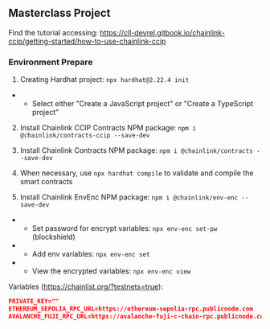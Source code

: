 ## Masterclass Project

Find the tutorial accessing: https://cll-devrel.gitbook.io/chainlink-ccip/getting-started/how-to-use-chainlink-ccip

### Environment Prepare

1. Creating Hardhat project: `npx hardhat@2.22.4 init`
- - Select either "Create a JavaScript project" or "Create a TypeScript project"

2. Install Chainlink CCIP Contracts NPM package: `npm i @chainlink/contracts-ccip --save-dev`

3. Install Chainlink Contracts NPM package: `npm i @chainlink/contracts --save-dev`

4. When necessary, use `npx hardhat compile` to validate and compile the smart contracts

5. Install Chainlink EnvEnc NPM package: `npm i @chainlink/env-enc --save-dev`
- - Set password for encrypt variables: `npx env-enc set-pw` (blockshield)
- - Add env variables: `npx env-enc set`
- - View the encrypted variables: `npx env-enc view`

Variables (https://chainlist.org/?testnets=true): 
```json
PRIVATE_KEY=""
ETHEREUM_SEPOLIA_RPC_URL=https://ethereum-sepolia-rpc.publicnode.com
AVALANCHE_FUJI_RPC_URL=https://avalanche-fuji-c-chain-rpc.publicnode.com
```